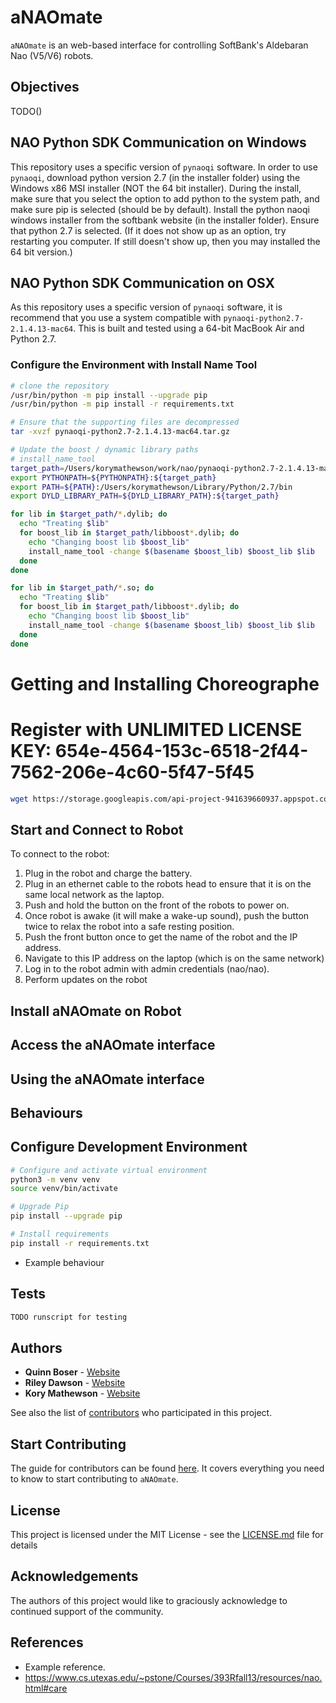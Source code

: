 # aNAOmate

`aNAOmate` is an web-based interface for controlling SoftBank's Aldebaran Nao (V5/V6) robots.

## Objectives

TODO()

## NAO Python SDK Communication on Windows

This repository uses a specific version of `pynaoqi` software. In order to use `pynaoqi`, download python version 2.7 (in the installer folder) using the Windows x86 MSI installer (NOT the 64 bit installer).
During the install, make sure that you select the option to add python to the system path, and make sure pip is selected (should be by default).
Install the python naoqi windows installer from the softbank website (in the installer folder). Ensure that python 2.7 is selected. (If it does not show up as an option, try restarting you computer. If still doesn't show up, then you may installed the 64 bit version.)

## NAO Python SDK Communication on OSX

As this repository uses a specific version of `pynaoqi` software, it is recommend that you use a system compatible with `pynaoqi-python2.7-2.1.4.13-mac64`. This is built and tested using a 64-bit MacBook Air and Python 2.7.

### Configure the Environment with Install Name Tool

```sh
# clone the repository
/usr/bin/python -m pip install --upgrade pip
/usr/bin/python -m pip install -r requirements.txt

# Ensure that the supporting files are decompressed
tar -xvzf pynaoqi-python2.7-2.1.4.13-mac64.tar.gz

# Update the boost / dynamic library paths
# install_name_tool
target_path=/Users/korymathewson/work/nao/pynaoqi-python2.7-2.1.4.13-mac64
export PYTHONPATH=${PYTHONPATH}:${target_path}
export PATH=${PATH}:/Users/korymathewson/Library/Python/2.7/bin
export DYLD_LIBRARY_PATH=${DYLD_LIBRARY_PATH}:${target_path}

for lib in $target_path/*.dylib; do
  echo "Treating $lib"
  for boost_lib in $target_path/libboost*.dylib; do
    echo "Changing boost lib $boost_lib"
    install_name_tool -change $(basename $boost_lib) $boost_lib $lib
  done
done

for lib in $target_path/*.so; do
  echo "Treating $lib"
  for boost_lib in $target_path/libboost*.dylib; do
    echo "Changing boost lib $boost_lib"
    install_name_tool -change $(basename $boost_lib) $boost_lib $lib
  done
done

```

# Getting and Installing Choreographe
# Register with UNLIMITED LICENSE KEY: 654e-4564-153c-6518-2f44-7562-206e-4c60-5f47-5f45
```sh
wget https://storage.googleapis.com/api-project-941639660937.appspot.com/choregraphe-suite-2.1.4.13-mac64-setup.dmg
```

## Start and Connect to Robot

To connect to the robot:

1. Plug in the robot and charge the battery.
2. Plug in an ethernet cable to the robots head to ensure that it is on the same local network as the laptop.
3. Push and hold the button on the front of the robots to power on.
4. Once robot is awake (it will make a wake-up sound), push the button twice to relax the robot into a safe resting position.
5. Push the front button once to get the name of the robot and the IP address.
6. Navigate to this IP address on the laptop (which is on the same network)
7. Log in to the robot admin with admin credentials (nao/nao).
8. Perform updates on the robot

## Install aNAOmate on Robot

## Access the aNAOmate interface

## Using the aNAOmate interface

## Behaviours

## Configure Development Environment

```sh
# Configure and activate virtual environment
python3 -m venv venv
source venv/bin/activate

# Upgrade Pip
pip install --upgrade pip

# Install requirements
pip install -r requirements.txt
```

* Example behaviour

## Tests

```sh
TODO runscript for testing
```

## Authors

* **Quinn Boser** - [Website](#)
* **Riley Dawson** - [Website](#)
* **Kory Mathewson** - [Website](https://korymathewson.com)

See also the list of [contributors](https://github.com/QuinnyB/aNAOmate/contributors) who participated in this project.

## Start Contributing
The guide for contributors can be found [here](https://github.com/QuinnyB/aNAOmate/blob/master/CONTRIBUTING.md). It covers everything you need to know to start contributing to `aNAOmate`.

## License

This project is licensed under the MIT License - see the [LICENSE.md](LICENSE) file for details

## Acknowledgements

The authors of this project would like to graciously acknowledge to continued support of the community.

## References

* Example reference.
* https://www.cs.utexas.edu/~pstone/Courses/393Rfall13/resources/nao.html#care